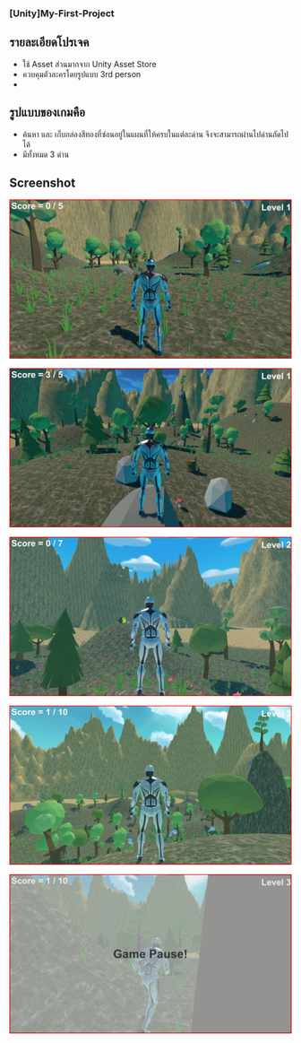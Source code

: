 ### [Unity]My-First-Project

## รายละเอียดโปรเจค
- ใช้ Asset ส่วนมากจาก Unity Asset Store
- ควบคุมตัวละครโดยรูปแบบ 3rd person
- 
## รูปแบบของเกมคือ 
- ค้นหา และ เก็บกล่องสีทองที่ซ่อนอยู่ในแผนที่ให้ครบในแต่ละด่าน จึงจะสามารถผ่านไปด่านถัดไปได้
- มีทั้งหมด 3 ด่าน
  
## Screenshot

![1](screenshot/1.jpg)

![2](screenshot/2.jpg)

![3](screenshot/3.jpg)

![5](screenshot/5.jpg)

![6](screenshot/6.jpg)
